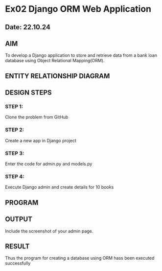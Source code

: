 # Ex02 Django ORM Web Application
## Date: 22.10.24

## AIM
To develop a Django application to store and retrieve data from a bank loan database using Object Relational Mapping(ORM).

## ENTITY RELATIONSHIP DIAGRAM



## DESIGN STEPS
 
### STEP 1:
Clone the problem from GitHub

### STEP 2:
Create a new app in Django project

### STEP 3:
Enter the code for admin.py and models.py

### STEP 4:
Execute Django admin and create details for 10 books

## PROGRAM



## OUTPUT

Include the screenshot of your admin page.


## RESULT
Thus the program for creating a database using ORM hass been executed successfully
